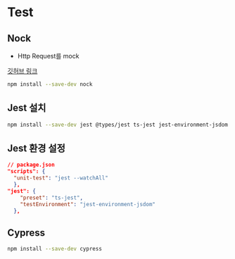 # Test

## Nock

- Http Request를 mock

[깃허브 링크](https://github.com/nock/nock)

```bash
npm install --save-dev nock
```

## Jest 설치

```bash
npm install --save-dev jest @types/jest ts-jest jest-environment-jsdom @testing-library/react @testing-library/dom @testing-library/jest-dom
```

## Jest 환경 설정

```json
// package.json
"scripts": {
  "unit-test": "jest --watchAll"
  },
"jest": {
    "preset": "ts-jest",
    "testEnvironment": "jest-environment-jsdom"
  },
```

## Cypress

```bash
npm install --save-dev cypress
```
